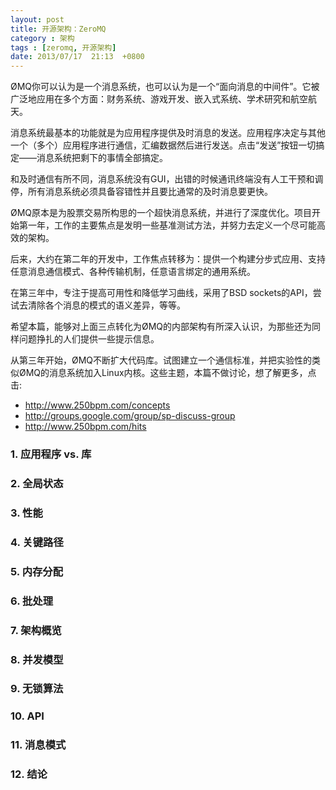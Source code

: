 ```yaml
---
layout: post
title: 开源架构：ZeroMQ
category : 架构
tags : [zeromq, 开源架构]
date: 2013/07/17  21:13  +0800
--- 
```


ØMQ你可以认为是一个消息系统，也可以认为是一个“面向消息的中间件”。它被广泛地应用在多个方面：财务系统、游戏开发、嵌入式系统、学术研究和航空航天。

消息系统最基本的功能就是为应用程序提供及时消息的发送。应用程序决定与其他一个（多个）应用程序进行通信，汇编数据然后进行发送。点击“发送”按钮一切搞定——消息系统把剩下的事情全部搞定。

和及时通信有所不同，消息系统没有GUI，出错的时候通讯终端没有人工干预和调停，所有消息系统必须具备容错性并且要比通常的及时消息要更快。

ØMQ原本是为股票交易所构思的一个超快消息系统，并进行了深度优化。项目开始第一年，工作的主要焦点是发明一些基准测试方法，并努力去定义一个尽可能高效的架构。

后来，大约在第二年的开发中，工作焦点转移为：提供一个构建分步式应用、支持任意消息通信模式、各种传输机制，任意语言绑定的通用系统。

在第三年中，专注于提高可用性和降低学习曲线，采用了BSD sockets的API，尝试去清除各个消息的模式的语义差异，等等。

希望本篇，能够对上面三点转化为ØMQ的内部架构有所深入认识，为那些还为同样问题挣扎的人们提供一些提示信息。

从第三年开始，ØMQ不断扩大代码库。试图建立一个通信标准，并把实验性的类似ØMQ的消息系统加入Linux内核。这些主题，本篇不做讨论，想了解更多，点击:

- <http://www.250bpm.com/concepts>
- <http://groups.google.com/group/sp-discuss-group>
- <http://www.250bpm.com/hits>


### 1. 应用程序 vs. 库

### 2. 全局状态

### 3. 性能

### 4. 关键路径

### 5. 内存分配

### 6. 批处理

### 7. 架构概览

### 8. 并发模型

### 9. 无锁算法

### 10. API

### 11. 消息模式

### 12. 结论


